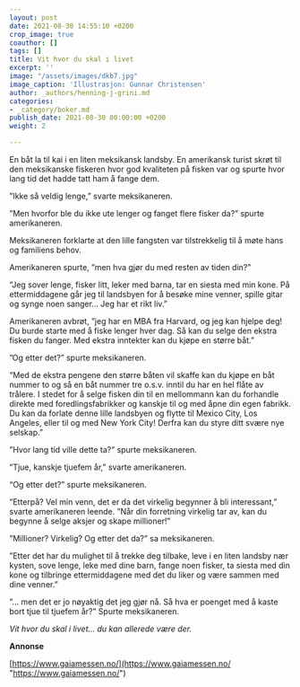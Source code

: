 ```yaml
---
layout: post
date: 2021-08-30 14:55:10 +0200
crop_image: true
coauthor: []
tags: []
title: Vit hvor du skal i livet
excerpt: ''
image: "/assets/images/dkb7.jpg"
image_caption: 'Illustrasjon: Gunnar Christensen'
author: _authors/henning-j-grini.md
categories:
- _category/boker.md
publish_date: 2021-08-30 00:00:00 +0200
weight: 2

---
```

En båt la til kai i en liten meksikansk landsby. En amerikansk turist skrøt til den meksikanske fiskeren hvor god kvaliteten på fisken var og spurte hvor lang tid det hadde tatt ham å fange dem.

”Ikke så veldig lenge,” svarte meksikaneren.

”Men hvorfor ble du ikke ute lenger og fanget flere fisker da?” spurte amerikaneren.

Meksikaneren forklarte at den lille fangsten var tilstrekkelig til å møte hans og familiens behov.

Amerikaneren spurte, ”men hva gjør du med resten av tiden din?”

”Jeg sover lenge, fisker litt, leker med barna, tar en siesta med min kone. På ettermiddagene går jeg til landsbyen for å besøke mine venner, spille gitar og synge noen sanger… Jeg har et rikt liv.”

Amerikaneren avbrøt, ”jeg har en MBA fra Harvard, og jeg kan hjelpe deg! Du burde starte med å fiske lenger hver dag. Så kan du selge den ekstra fisken du fanger. Med ekstra inntekter kan du kjøpe en større båt.”

”Og etter det?” spurte meksikaneren.

“Med de ekstra pengene den større båten vil skaffe kan du kjøpe en båt nummer to og så en båt nummer tre o.s.v. inntil du har en hel flåte av trålere. I stedet for å selge fisken din til en mellommann kan du forhandle direkte med foredlingsfabrikker og kanskje til og med åpne din egen fabrikk. Du kan da forlate denne lille landsbyen og flytte til Mexico City, Los Angeles, eller til og med New York City! Derfra kan du styre ditt svære nye selskap.”

”Hvor lang tid ville dette ta?” spurte meksikaneren.

”Tjue, kanskje tjuefem år,” svarte amerikaneren.

“Og etter det?” spurte meksikaneren.

”Etterpå? Vel min venn, det er da det virkelig begynner å bli interessant,” svarte amerikaneren leende. ”Når din forretning virkelig tar av, kan du begynne å selge aksjer og skape millioner!”

”Millioner? Virkelig? Og etter det da?” sa meksikaneren.

”Etter det har du mulighet til å trekke deg tilbake, leve i en liten landsby nær kysten, sove lenge, leke med dine barn, fange noen fisker, ta siesta med din kone og tilbringe ettermiddagene med det du liker og være sammen med dine venner.”

”… men det er jo nøyaktig det jeg gjør nå. Så hva er poenget med å kaste bort tjue til tjuefem år?” Spurte meksikaneren.

_Vit hvor du skal i livet… du kan allerede være der._

**Annonse**

[https://www.gaiamessen.no/](https://www.gaiamessen.no/ "https://www.gaiamessen.no/")